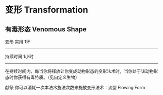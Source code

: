 # 变形 Transformation

## 有毒形态 Venomous Shape

变形 实用 1环

------------------------------------------------------------------------

持续时间 1小时

------------------------------------------------------------------------

在持续时间内，每当你将释放让你变成动物形态的变形法术时，当你处于该动物形态时你获得有毒特质。（见自定义生物）

献祭 你可以消耗一次本法术施法次数来施放变形法术：流型 Flowing Form
